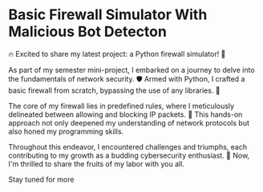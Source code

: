 # Basic Firewall Simulator With Malicious Bot Detecton
 
🔥 Excited to share my latest project: a Python firewall simulator! 🚀

As part of my semester mini-project, I embarked on a journey to delve into the fundamentals of network security. 🛡️ Armed with Python, I crafted a basic firewall from scratch, bypassing the use of any libraries. 🐍

The core of my firewall lies in predefined rules, where I meticulously delineated between allowing and blocking IP packets. 📝 This hands-on approach not only deepened my understanding of network protocols but also honed my programming skills.

Throughout this endeavor, I encountered challenges and triumphs, each contributing to my growth as a budding cybersecurity enthusiast. 💪 Now, I'm thrilled to share the fruits of my labor with you all.

Stay tuned for more
